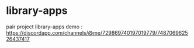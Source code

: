 # library-apps
pair project library-apps
demo : https://discordapp.com/channels/@me/729869740197019779/748706962526437417
